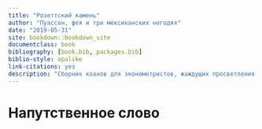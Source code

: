```yaml
--- 
title: "Розеттский камень"
author: "Пуассон, фея и три мексиканских негодяя"
date: "2019-05-31"
site: bookdown::bookdown_site
documentclass: book
bibliography: [book.bib, packages.bib]
biblio-style: apalike
link-citations: yes
description: "Сборник коанов для эконометристов, жаждущих просветления."
---
```


# Напутственное слово



